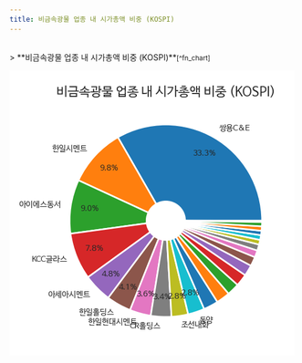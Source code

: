 ```yaml
---
title: 비금속광물 업종 내 시가총액 비중 (KOSPI)
---
```

<br>
> **비금속광물 업종 내 시가총액 비중 (KOSPI)<a id="pie"></a>**<small>[^fn_chart]</small>

![294090](images/kospi_업종명_비금속광물_종목명.png)